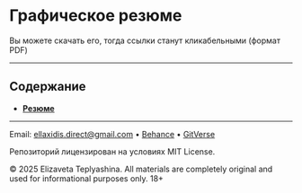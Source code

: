 # Графическое резюме
Вы можете скачать его, тогда ссылки станут кликабельными (формат PDF)

---

## Содержание

- **[Резюме](CONTENTS_RU/Resume.pdf)**

---

Email: ellaxidis.direct@gmail.com &bull; [Behance](https://www.behance.net/ellaxidis) &bull; [GitVerse](https://gitverse.ru/ellaxidis)

Репозиторий лицензирован на условиях MIT License.

&copy; 2025 Elizaveta Teplyashina. All materials are completely original and used for informational purposes only. 18+  
